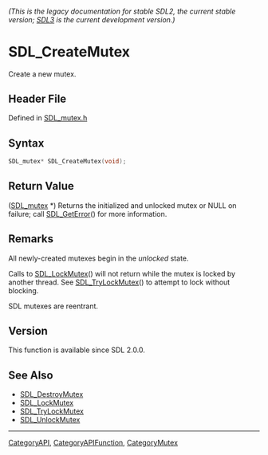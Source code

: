 ###### (This is the legacy documentation for stable SDL2, the current stable version; [SDL3](https://wiki.libsdl.org/SDL3/) is the current development version.)
# SDL_CreateMutex

Create a new mutex.

## Header File

Defined in [SDL_mutex.h](https://github.com/libsdl-org/SDL/blob/SDL2/include/SDL_mutex.h)

## Syntax

```c
SDL_mutex* SDL_CreateMutex(void);
```

## Return Value

([SDL_mutex](SDL_mutex) *) Returns the initialized and unlocked mutex or
NULL on failure; call [SDL_GetError](SDL_GetError)() for more information.

## Remarks

All newly-created mutexes begin in the _unlocked_ state.

Calls to [SDL_LockMutex](SDL_LockMutex)() will not return while the mutex
is locked by another thread. See [SDL_TryLockMutex](SDL_TryLockMutex)() to
attempt to lock without blocking.

SDL mutexes are reentrant.

## Version

This function is available since SDL 2.0.0.

## See Also

- [SDL_DestroyMutex](SDL_DestroyMutex)
- [SDL_LockMutex](SDL_LockMutex)
- [SDL_TryLockMutex](SDL_TryLockMutex)
- [SDL_UnlockMutex](SDL_UnlockMutex)

----
[CategoryAPI](CategoryAPI), [CategoryAPIFunction](CategoryAPIFunction), [CategoryMutex](CategoryMutex)

